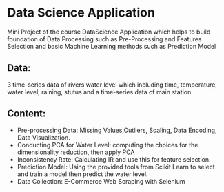 # Data Science Application

Mini Project of the course DataScience Application which helps to build foundation of Data Processing such as Pre-Processing and Features Selection and basic Machine Learning methods such as Prediction Model

## Data:

3 time-series data of rivers water level which including time, temperature, water level, raining, stutus and a time-series data of main station.

## Content:
  - Pre-processing Data: Missing Values,Outliers, Scaling, Data Encoding, Data Visualization.
  - Conducting PCA for Water Level: computing the choices for the dimensionality reduction, then apply PCA
  - Inconsistency Rate: Calculating IR and use this for feature selection.
  - Prediction Model: Using the provided tools from Scikit Learn to select and train a model then predict the water level. 
  - Data Collection: E-Commerce Web Scraping with Selenium

